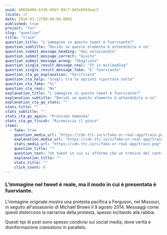 ```yaml
---
uuid: d065b90d-b7d6-45bf-89c7-9d3e0563eac5
locale: it
date: 2016-03-12T00:00:00.000Z
published: true
project: "for"
slug: "question"
title: "train"
question_title: "L'immagine in questo tweet è fuorviante?"
question_subtitle: "Decidi se questo elemento è attendibile o no"
question_submit_message_heading: "Hai selezionato"
question_submit_message_correct: "Giusto"
question_submit_message_wrong: "Sbagliato"
question_single_result_message_real: "It is misleading"
question_single_result_message_fake: "E' fuorviante"
question_cta_go_explanation: "Verificare"
question_cta_help: "Scegli tra le opzioni riportate sotto"
question_cta_fake: "Sì"
question_cta_real: "No"
explanation_title: "L'immagine in questo tweet è fuorviante?"
explanation_subtitle: "Decidi se questo elemento è attendibile o no"
explanation_cta_go_stats: ""
stats_title: ""
stats_subtitle: ""
stats_cta_go_again: "Prossima domanda"
stats_cta_go_finish: "Ricomincia il gioco"
items:
  - fake: true
    question_media_url: "https://cdn.ttc.io/s/fake-or-real-app/train.png"
    explanation_media_url: "https://cdn.ttc.io/s/fake-or-real-app/train.png"
    stats_media_url: "https://cdn.ttc.io/s/fake-or-real-app/train.png"
    question_title: ""
    question_text: "Un tweet in cui si afferma che un trenino del centro commerciale è stato rubato durante le proteste Black Lives Matter a Minneapolis."
    explanation_title: ""
    stats_title: ""
    click_count: 0
---
```

### L'immagine nel tweet è reale, ma il modo in cui è presentata è fuorviante.

L'immagine originale mostra una protesta pacifica a Ferguson, nel Missouri, in seguito all'assassinio di Michael Brown il 9 agosto 2014. Messaggi come questi distorcono la narrariva della protesta, spesso incitando alla rabbia. 

Questi tipi di post sono spesso condivisi sui social media, dove verità e disinformazione coesistono in parallelo.

